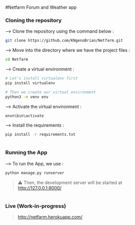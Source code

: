 #Netfarm Forum and Weather app

### Cloning the repository

--> Clone the repository using the command below :
```bash
git clone https://github.com/KNgenoBrian/Netfarm.git

```

--> Move into the directory where we have the project files :
```bash
cd Netfarm

```

--> Create a virtual environment :
```bash
# Let's install virtualenv first
pip install virtualenv

# Then we create our virtual environment
python3 -m venv env

```

--> Activate the virtual environment :
```bash
envn\bin\activate

```

--> Install the requirements :
```bash
pip install -r requirements.txt

```

#

### Running the App

--> To run the App, we use :
```bash
python manage.py runserver

```

> ⚠ Then, the development server will be started at http://127.0.0.1:8000/

#

### Live (Work-in-progress)
>http://netfarm.herokuapp.com/
